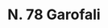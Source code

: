 ---
title: "N. 78 Garofali"
permalink: "/edition/plant078/"
plant-name: "N. 78"
plant-number: "078"
plant-xml: "/assets/xml/plant078.xml"
plant-img1: "/assets/img/plant078_verso.jpg"
plant-img2: "/assets/img/plant078.jpg"
plant-title: "N. 78 Garofali"
plant-wfo-link: ""
plant-kew-link: ""
plant-taxon-content: ""
layout: single-xml
---